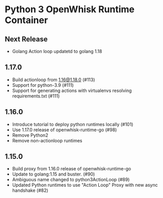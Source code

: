 <!--
#
# Licensed to the Apache Software Foundation (ASF) under one or more
# contributor license agreements.  See the NOTICE file distributed with
# this work for additional information regarding copyright ownership.
# The ASF licenses this file to You under the Apache License, Version 2.0
# (the "License"); you may not use this file except in compliance with
# the License.  You may obtain a copy of the License at
#
#     http://www.apache.org/licenses/LICENSE-2.0
#
# Unless required by applicable law or agreed to in writing, software
# distributed under the License is distributed on an "AS IS" BASIS,
# WITHOUT WARRANTIES OR CONDITIONS OF ANY KIND, either express or implied.
# See the License for the specific language governing permissions and
# limitations under the License.
#
-->

# Python 3 OpenWhisk Runtime Container
## Next Release
  - Golang Action loop updatetd to golang 1.18

## 1.17.0
 - Build actionloop from 1.16@1.18.0 (#113)
 - Support for python-3.9 (#111)
 - Support for generating actions with virtualenvs resolving requirements.txt (#111)

## 1.16.0
  - Introduce tutorial to deploy python runtimes locally (#101)
  - Use 1.17.0 release of openwhisk-runtime-go (#98)
  - Remove Python2
  - Remove non-actionloop runtimes

## 1.15.0
  - Build proxy from 1.16.0 release of openwhisk-runtime-go
  - Update to golang:1.15 and buster. (#90)
  - Ambiguous name changed to python3ActionLoop (#89)
  - Updated Python runtimes to use "Action Loop" Proxy with new async handshake (#82)

